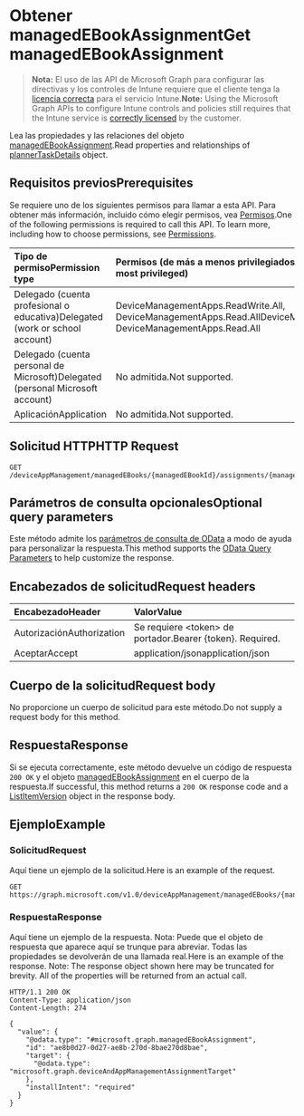 # <a name="get-managedebookassignment"></a><span data-ttu-id="62e76-101">Obtener managedEBookAssignment</span><span class="sxs-lookup"><span data-stu-id="62e76-101">Get managedEBookAssignment</span></span>

> <span data-ttu-id="62e76-102">**Nota:** El uso de las API de Microsoft Graph para configurar las directivas y los controles de Intune requiere que el cliente tenga la [licencia correcta](https://go.microsoft.com/fwlink/?linkid=839381) para el servicio Intune.</span><span class="sxs-lookup"><span data-stu-id="62e76-102">**Note:** Using the Microsoft Graph APIs to configure Intune controls and policies still requires that the Intune service is [correctly licensed](https://go.microsoft.com/fwlink/?linkid=839381) by the customer.</span></span>

<span data-ttu-id="62e76-103">Lea las propiedades y las relaciones del objeto [managedEBookAssignment](../resources/intune_books_managedebookassignment.md).</span><span class="sxs-lookup"><span data-stu-id="62e76-103">Read properties and relationships of [plannerTaskDetails](../resources/intune_books_managedebookassignment.md) object.</span></span>
## <a name="prerequisites"></a><span data-ttu-id="62e76-104">Requisitos previos</span><span class="sxs-lookup"><span data-stu-id="62e76-104">Prerequisites</span></span>
<span data-ttu-id="62e76-p101">Se requiere uno de los siguientes permisos para llamar a esta API. Para obtener más información, incluido cómo elegir permisos, vea [Permisos](../../../concepts/permissions_reference.md).</span><span class="sxs-lookup"><span data-stu-id="62e76-p101">One of the following permissions is required to call this API. To learn more, including how to choose permissions, see [Permissions](../../../concepts/permissions_reference.md).</span></span>

|<span data-ttu-id="62e76-107">Tipo de permiso</span><span class="sxs-lookup"><span data-stu-id="62e76-107">Permission type</span></span>|<span data-ttu-id="62e76-108">Permisos (de más a menos privilegiados)</span><span class="sxs-lookup"><span data-stu-id="62e76-108">Permissions (from least to most privileged)</span></span>|
|:---|:---|
|<span data-ttu-id="62e76-109">Delegado (cuenta profesional o educativa)</span><span class="sxs-lookup"><span data-stu-id="62e76-109">Delegated (work or school account)</span></span>|<span data-ttu-id="62e76-110">DeviceManagementApps.ReadWrite.All, DeviceManagementApps.Read.All</span><span class="sxs-lookup"><span data-stu-id="62e76-110">DeviceManagementApps.ReadWrite.All, DeviceManagementApps.Read.All</span></span>|
|<span data-ttu-id="62e76-111">Delegado (cuenta personal de Microsoft)</span><span class="sxs-lookup"><span data-stu-id="62e76-111">Delegated (personal Microsoft account)</span></span>|<span data-ttu-id="62e76-112">No admitida.</span><span class="sxs-lookup"><span data-stu-id="62e76-112">Not supported.</span></span>|
|<span data-ttu-id="62e76-113">Aplicación</span><span class="sxs-lookup"><span data-stu-id="62e76-113">Application</span></span>|<span data-ttu-id="62e76-114">No admitida.</span><span class="sxs-lookup"><span data-stu-id="62e76-114">Not supported.</span></span>|

## <a name="http-request"></a><span data-ttu-id="62e76-115">Solicitud HTTP</span><span class="sxs-lookup"><span data-stu-id="62e76-115">HTTP Request</span></span>
<!-- {
  "blockType": "ignored"
}
-->
``` http
GET /deviceAppManagement/managedEBooks/{managedEBookId}/assignments/{managedEBookAssignmentId}
```

## <a name="optional-query-parameters"></a><span data-ttu-id="62e76-116">Parámetros de consulta opcionales</span><span class="sxs-lookup"><span data-stu-id="62e76-116">Optional query parameters</span></span>
<span data-ttu-id="62e76-117">Este método admite los [parámetros de consulta de OData](https://developer.microsoft.com/es-ES/graph/docs/overview/query_parameters) a modo de ayuda para personalizar la respuesta.</span><span class="sxs-lookup"><span data-stu-id="62e76-117">This method supports the [OData Query Parameters](https://developer.microsoft.com/es-ES/graph/docs/overview/query_parameters) to help customize the response.</span></span>
## <a name="request-headers"></a><span data-ttu-id="62e76-118">Encabezados de solicitud</span><span class="sxs-lookup"><span data-stu-id="62e76-118">Request headers</span></span>
|<span data-ttu-id="62e76-119">Encabezado</span><span class="sxs-lookup"><span data-stu-id="62e76-119">Header</span></span>|<span data-ttu-id="62e76-120">Valor</span><span class="sxs-lookup"><span data-stu-id="62e76-120">Value</span></span>|
|:---|:---|
|<span data-ttu-id="62e76-121">Autorización</span><span class="sxs-lookup"><span data-stu-id="62e76-121">Authorization</span></span>|<span data-ttu-id="62e76-122">Se requiere &lt;token&gt; de portador.</span><span class="sxs-lookup"><span data-stu-id="62e76-122">Bearer {token}. Required.</span></span>|
|<span data-ttu-id="62e76-123">Aceptar</span><span class="sxs-lookup"><span data-stu-id="62e76-123">Accept</span></span>|<span data-ttu-id="62e76-124">application/json</span><span class="sxs-lookup"><span data-stu-id="62e76-124">application/json</span></span>|

## <a name="request-body"></a><span data-ttu-id="62e76-125">Cuerpo de la solicitud</span><span class="sxs-lookup"><span data-stu-id="62e76-125">Request body</span></span>
<span data-ttu-id="62e76-126">No proporcione un cuerpo de solicitud para este método.</span><span class="sxs-lookup"><span data-stu-id="62e76-126">Do not supply a request body for this method.</span></span>

## <a name="response"></a><span data-ttu-id="62e76-127">Respuesta</span><span class="sxs-lookup"><span data-stu-id="62e76-127">Response</span></span>
<span data-ttu-id="62e76-128">Si se ejecuta correctamente, este método devuelve un código de respuesta `200 OK` y el objeto [managedEBookAssignment](../resources/intune_books_managedebookassignment.md) en el cuerpo de la respuesta.</span><span class="sxs-lookup"><span data-stu-id="62e76-128">If successful, this method returns a `200 OK` response code and a [ListItemVersion](../resources/intune_books_managedebookassignment.md) object in the response body.</span></span>

## <a name="example"></a><span data-ttu-id="62e76-129">Ejemplo</span><span class="sxs-lookup"><span data-stu-id="62e76-129">Example</span></span>
### <a name="request"></a><span data-ttu-id="62e76-130">Solicitud</span><span class="sxs-lookup"><span data-stu-id="62e76-130">Request</span></span>
<span data-ttu-id="62e76-131">Aquí tiene un ejemplo de la solicitud.</span><span class="sxs-lookup"><span data-stu-id="62e76-131">Here is an example of the request.</span></span>
``` http
GET https://graph.microsoft.com/v1.0/deviceAppManagement/managedEBooks/{managedEBookId}/assignments/{managedEBookAssignmentId}
```

### <a name="response"></a><span data-ttu-id="62e76-132">Respuesta</span><span class="sxs-lookup"><span data-stu-id="62e76-132">Response</span></span>
<span data-ttu-id="62e76-p102">Aquí tiene un ejemplo de la respuesta. Nota: Puede que el objeto de respuesta que aparece aquí se trunque para abreviar. Todas las propiedades se devolverán de una llamada real.</span><span class="sxs-lookup"><span data-stu-id="62e76-p102">Here is an example of the response. Note: The response object shown here may be truncated for brevity. All of the properties will be returned from an actual call.</span></span>
``` http
HTTP/1.1 200 OK
Content-Type: application/json
Content-Length: 274

{
  "value": {
    "@odata.type": "#microsoft.graph.managedEBookAssignment",
    "id": "ae8b0d27-0d27-ae8b-270d-8bae270d8bae",
    "target": {
      "@odata.type": "microsoft.graph.deviceAndAppManagementAssignmentTarget"
    },
    "installIntent": "required"
  }
}
```



